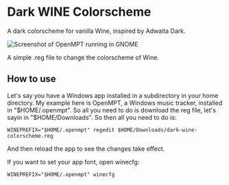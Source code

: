 # Dark WINE Colorscheme

A dark colorscheme for vanilla Wine, inspired by Adwaita Dark.

![Screenshot of OpenMPT running in GNOME](./screeeshot.png)

A simple .reg file to change the colorscheme of Wine.  

## How to use

Let's say you have a Windows app installed in a subdirectory in your home directory.  My example here is OpenMPT, a Windows music tracker, installed in "$HOME/.openmpt".  So all you need to do is download the reg file, let's sayin in "$HOME/Downloads". So then all you need to do is:

    WINEPREFIX="$HOME/.openmpt" regedit $HOME/Downloads/dark-wine-colorscheme.reg

And then reload the app to see the changes take effect.

If you want to set your app font, open winecfg:

    WINEPREFIX="$HOME/.openmpt" winecfg
